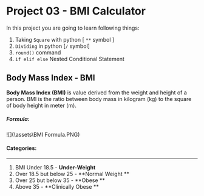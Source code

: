 # Project 03 - BMI Calculator 
In this project you are going to learn following things:

1. Taking `Square` with python [ `**` symbol ]
2. `Dividing` in python [`/` symbol]
3. `round()` command 
4. `if elif else` Nested Conditional Statement

## Body Mass Index - BMI 

**Body Mass Index (BMI)** is value derived from the weight and height of a person. BMI is the ratio between body mass in kilogram (kg) to the square of body height in meter (m).

##### Formula: 

![](\assets\BMI Formula.PNG)



#### Categories:

------
1. BMI Under 18.5 - **Under-Weight**
2. Over 18.5 but below 25 - **Normal Weight **
3. Over 25 but below 35 - **Obese **
4. Above 35 - **Clinically Obese **





